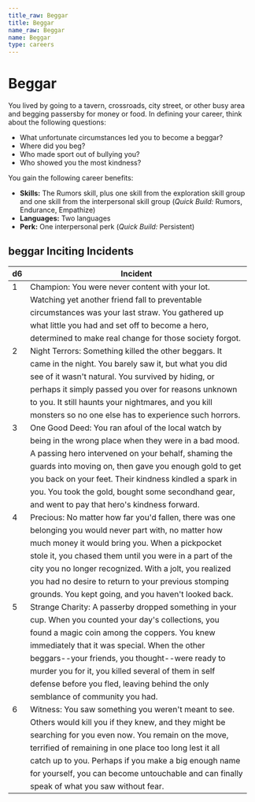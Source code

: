```yaml
---
title_raw: Beggar
title: Beggar
name_raw: Beggar
name: Beggar
type: careers
---
```


# Beggar

You lived by going to a tavern, crossroads, city street, or other busy area and begging passersby for money or food. In defining your career, think about the following questions:

- What unfortunate circumstances led you to become a beggar?
- Where did you beg?
- Who made sport out of bullying you?
- Who showed you the most kindness?

You gain the following career benefits:

- **Skills:** The Rumors skill, plus one skill from the exploration skill group and one skill from the interpersonal skill group (*Quick Build:* Rumors, Endurance, Empathize)
- **Languages:** Two languages
- **Perk:** One interpersonal perk (*Quick Build:* Persistent)

## **beggar Inciting Incidents**

| d6  | Incident                                                  |
| --- | --------------------------------------------------------- |
| 1   | Champion: You were never content with your lot.           |
|     | Watching yet another friend fall to preventable           |
|     | circumstances was your last straw. You gathered up        |
|     | what little you had and set off to become a hero,         |
|     | determined to make real change for those society forgot.  |
| 2   | Night Terrors: Something killed the other beggars. It     |
|     | came in the night. You barely saw it, but what you did    |
|     | see of it wasn't natural. You survived by hiding, or      |
|     | perhaps it simply passed you over for reasons unknown     |
|     | to you. It still haunts your nightmares, and you kill     |
|     | monsters so no one else has to experience such horrors.   |
| 3   | One Good Deed: You ran afoul of the local watch by        |
|     | being in the wrong place when they were in a bad mood.    |
|     | A passing hero intervened on your behalf, shaming the     |
|     | guards into moving on, then gave you enough gold to get   |
|     | you back on your feet. Their kindness kindled a spark in  |
|     | you. You took the gold, bought some secondhand gear,      |
|     | and went to pay that hero's kindness forward.             |
| 4   | Precious: No matter how far you'd fallen, there was one   |
|     | belonging you would never part with, no matter how        |
|     | much money it would bring you. When a pickpocket          |
|     | stole it, you chased them until you were in a part of the |
|     | city you no longer recognized. With a jolt, you realized  |
|     | you had no desire to return to your previous stomping     |
|     | grounds. You kept going, and you haven't looked back.     |
| 5   | Strange Charity: A passerby dropped something in your     |
|     | cup. When you counted your day's collections, you         |
|     | found a magic coin among the coppers. You knew            |
|     | immediately that it was special. When the other           |
|     | beggars--your friends, you thought--were ready to         |
|     | murder you for it, you killed several of them in self     |
|     | defense before you fled, leaving behind the only          |
|     | semblance of community you had.                           |
| 6   | Witness: You saw something you weren't meant to see.      |
|     | Others would kill you if they knew, and they might be     |
|     | searching for you even now. You remain on the move,       |
|     | terrified of remaining in one place too long lest it all  |
|     | catch up to you. Perhaps if you make a big enough name    |
|     | for yourself, you can become untouchable and can finally  |
|     | speak of what you saw without fear.                       |
